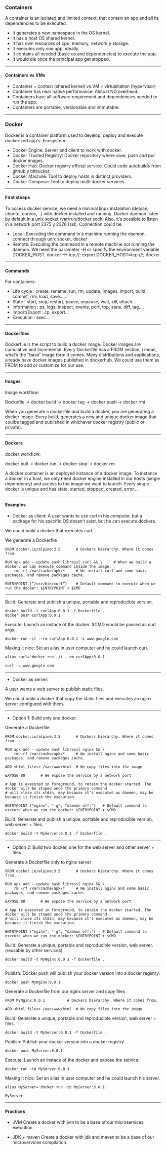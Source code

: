 ###  Containers

A container is an isolated and limited context, that contain an app and all its dependencies to be executed.
- It generates a new namespace in the OS kernel.
- It has a host OS shared kernel.
- It has own resources of cpu, memory, network y storage.
- It executes only one app, ideally.
- It contains all needed (basic os and dependencies) to execute the app.
- It would die once the principal app get stopped.

---

####  Containers vs VMs

- Container = context (shared kernel) vs VM = virtualitation (hypervisor)
- Container has near native performance. Almost NO overhead.
- Containers have all software requirement and dependencies needed to run the app.
- Containers are portable, versionable and immutable.

---

### Docker
Docker is a container platform used to develop, deploy and execute dockerized app's. Ecosystem:

- Docker Engine: Server and client to work with docker.
- Docker Trusted Registry: Docker repository where save, push and pull docker images.
- Docker Hub: Docker registry official service. Could code autobuilds from github y bitbucket.
- Docker Machine: Tool to deploy hosts in distinct providers.
- Docker Compose: Tool to deploy multi docker services.

---

#### First steeps

To access docker service, we need a minimal linux instalation (debian, ubuntu, coreos,...) with docker installed and running. Docker daemon listen by default in a unix socket /var/run/docker.sock. Also, it's possible to listen in a network port 2375 y 2376 (ssl).
Connection could be:
- Local: Executing the command in a machine running the daemon, connect through unix socket. docker <command>
- Remote: Executing the command in a remote machine not running the daemon. We need the parameter -H or specify the environment variable DOCKER_HOST. 
docker -H tcp://<host>:<port> <command>
export DOCKER_HOST=tcp://<host>:<port>; docker <command>

---

#### Commands

For containers:
- Life cycle : create, rename, run, rm, update, images, import, build, commit, rmi, load, save......
- State : start, stop, restart, pause, unpause, wait, kill, attach...
- Information : ps, logs, inspect, events, port, top, stats, diff, tag....
- Import/Export : cp, export...
- Execution : exec...

---

#### Dockerfiles

Dockerfile is the script to build a docker image. Docker images are cumulative and incremental. Every Dockerfile has a FROM section, i mean, what’s the "base" image form it comes. Many distributions and applications, already have docker images published in dockerhub. We could use them as FROM to add or customize for our use. 

---

#### Images

Image workflow:

Dockefile -> docker build -> docker tag -> docker push -> docker rmi

When you generate a dockerfile and build a docker, you are generating a docker image. Every build, generates a new and unique docker image that coulbe tagged and published in whichever docker registry (public or private). 

---

#### Dockers

docker workflow:

docker pull -> docker run -> docker stop -> docker rm 

A docker container is an deployed instance of a docker image. To instance a docker in a host, we only need docker engine installed in our hosts (single dependency) and access to the image we want to launch. Every single docker is unique and has state, started, stopped, created, error,...

---

#### Examples

- Docker as client: 
A user wants to use curl in his computer, but a package for his specific OS doesn’t exist, but he can execute dockers.

We could build a docker that executes curl. 

We generate a Dockerfile
```
FROM docker.io/alpine:3.5 		# Dockers hierarchy. Where it comes from.

RUN apk add --update bash libressl curl && \ 	 # When we build a docker, we can execute command inside the image.
    rm -rf /var/cache/apk/* 	# We install curl and some basic packages, and remove packages cache.

ENTRYPOINT [“/usr/bin/curl”]	# Default command to execute when we run the docker: $ENTRYPOINT + $CMD
```

---

Build: Generate and publish a unique, portable and reproducible version.
```
docker build -t curlApp:0.0.1 -f Dockerfile .
docker push curlApp:0.0.1
```

Execute: Launch an instace of the docker. $CMD would be passed as curl args.
```
docker run -it --rm curlApp:0.0.1 -L www.google.com
```

Making it nice: Set an alias in user computer and he could launch curl.
```
alias curl='docker run -it --rm curlApp:0.0.1 '

curl -L www.google.com
```

---

- Docker as server: 

A user wants a web server to publish static files. 

We could build a docker that copy the static files and executes an nginx server configured with them. 

---

- Option 1: Build only one docker.

Generate a Dockerfile
```
FROM docker.io/alpine:3.5 		# Dockers hierarchy. Where it comes from.

RUN apk add --update bash libressl nginx && \
    rm -rf /var/cache/apk/* 	# We install nginx and some basic packages, and remove packages cache.

ADD <html_files> /var/www/html 	# We copy files into the image

EXPOSE 80		# We expose the service by a network port

# App is executed in foreground, to retain the docker started. The docker will be stoped once the primary command 
# will close its stdin, may because it’s executed as daemon, may be because it finish the execution.

ENTRYPOINT ["nginx", "-g", "daemon off;”]	# Default command to execute when we run the docker: $ENTRYPOINT + $CMD
```

Build: Generate and publish a unique, portable and reproducible version, web server + files.
```
docker build -t MyServer:0.0.1 -f Dockerfile .
```

---

- Option 2: Build two docker, one for the web server and other server + files

Generate a Dockerfile only to nginx server
```
FROM docker.io/alpine:3.5 		# Dockers hierarchy. Where it comes from.

RUN apk add --update bash libressl nginx && \
    rm -rf /var/cache/apk/* 	# We install nginx and some basic packages, and remove packages cache.

EXPOSE 80		# We expose the service by a network port

# App is executed in foreground, to retain the docker started. The docker will be stoped once the primary command 
# will close its stdin, may because it’s executed as daemon, may be because it finish the execution.

ENTRYPOINT ["nginx", "-g", "daemon off;”]	# Default command to execute when we run the docker: $ENTRYPOINT + $CMD
```

Build: Generate a unique, portable and reproducible version, web server. (reusable by other services)
```
docker build -t MyNginx:0.0.1 -f Dockerfile .
```

---

Publish:
Docker push will publish your docker version into a docker registry.
```
docker push MyNginx:0.0.1
```

Generate a Dockerfile from our nginx server and copy files
```
FROM MyNginx:0.0.1 			# Dockers hierarchy. Where it comes from.

ADD <html_files> /var/www/html 	# We copy files into the image
```

Build: Generate a unique, portable and reproducible version, web server + files.
```
docker build -t MyServer:0.0.1 -f Dockerfile .
```

Publish: Publish your docker version into a docker registry.
```
docker push MyServer:0.0.1
```

Execute: Launch an instace of the docker and expose the service.
```
docker run -td MyServer:0.0.1 
```
Making it nice: Set an alias in user computer and he could launch his server.
```
alias MyServer='docker run -td MyServer:0.0.1'

MyServer 
```

---

#### Practices

- JVM
Create a docker with jvm to be a base of our microservices execution.

- JDK + maven
Create a docker with jdk and maven to be a base of our microservices compilation.






